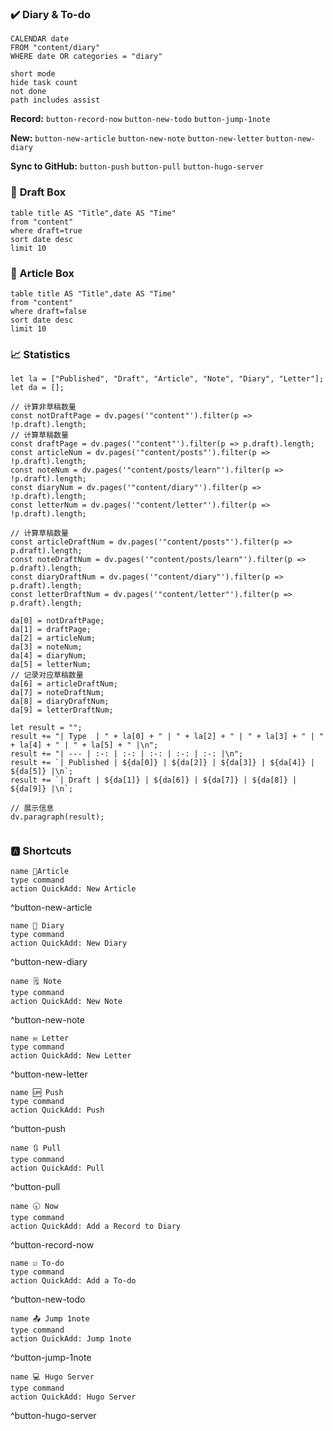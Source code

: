 ### **✔️ Diary & To-do**

```dataview
CALENDAR date
FROM "content/diary" 
WHERE date OR categories = "diary"
```
```tasks
short mode
hide task count
not done
path includes assist
```
 
**Record:** `button-record-now` `button-new-todo` `button-jump-1note`

**New:** `button-new-article` `button-new-note`  `button-new-letter`
 `button-new-diary`  

**Sync to GitHub:** `button-push`  `button-pull` `button-hugo-server`

### 📝 **Draft Box**
```dataview
table title AS "Title",date AS "Time"
from "content"
where draft=true
sort date desc
limit 10
```


### **📁 Article Box**
```dataview
table title AS "Title",date AS "Time"
from "content"
where draft=false
sort date desc
limit 10
```

### **📈 Statistics**
```dataviewjs
let la = ["Published", "Draft", "Article", "Note", "Diary", "Letter"];
let da = [];

// 计算非草稿数量
const notDraftPage = dv.pages('"content"').filter(p => !p.draft).length;
// 计算草稿数量
const draftPage = dv.pages('"content"').filter(p => p.draft).length;
const articleNum = dv.pages('"content/posts"').filter(p => !p.draft).length;
const noteNum = dv.pages('"content/posts/learn"').filter(p => !p.draft).length;
const diaryNum = dv.pages('"content/diary"').filter(p => !p.draft).length;
const letterNum = dv.pages('"content/letter"').filter(p => !p.draft).length;

// 计算草稿数量
const articleDraftNum = dv.pages('"content/posts"').filter(p => p.draft).length;
const noteDraftNum = dv.pages('"content/posts/learn"').filter(p => p.draft).length;
const diaryDraftNum = dv.pages('"content/diary"').filter(p => p.draft).length;
const letterDraftNum = dv.pages('"content/letter"').filter(p => p.draft).length;

da[0] = notDraftPage;
da[1] = draftPage;
da[2] = articleNum;
da[3] = noteNum;
da[4] = diaryNum;
da[5] = letterNum;
// 记录对应草稿数量
da[6] = articleDraftNum;
da[7] = noteDraftNum;
da[8] = diaryDraftNum;
da[9] = letterDraftNum;

let result = "";
result += "| Type  | " + la[0] + " | " + la[2] + " | " + la[3] + " | " + la[4] + " | " + la[5] + " |\n";
result += "| --- | :-: | :-: | :-: | :-: | :-: |\n";
result += `| Published | ${da[0]} | ${da[2]} | ${da[3]} | ${da[4]} | ${da[5]} |\n`;
result += `| Draft | ${da[1]} | ${da[6]} | ${da[7]} | ${da[8]} | ${da[9]} |\n`;

// 展示信息
dv.paragraph(result);


```

### 🅰️ Shortcuts

```button
name 📃Article
type command
action QuickAdd: New Article
```
^button-new-article

```button
name 📓 Diary
type command
action QuickAdd: New Diary
```
^button-new-diary

```button
name 🗒️ Note
type command
action QuickAdd: New Note
```
^button-new-note

```button
name ✉️ Letter
type command
action QuickAdd: New Letter
```
^button-new-letter

```button
name 🆙 Push
type command
action QuickAdd: Push
```
^button-push

```button
name 🔃 Pull
type command
action QuickAdd: Pull
```
^button-pull

```button
name 🕣 Now
type command
action QuickAdd: Add a Record to Diary
```
^button-record-now

```button
name ☑️ To-do
type command
action QuickAdd: Add a To-do
```
^button-new-todo

```button
name 📤 Jump 1note
type command
action QuickAdd: Jump 1note
```
^button-jump-1note

```button
name 💻 Hugo Server
type command
action QuickAdd: Hugo Server
```
^button-hugo-server





